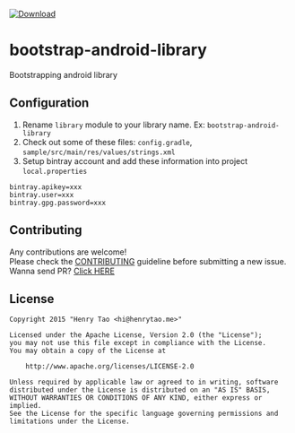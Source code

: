 [ ![Download](https://api.bintray.com/packages/henrytao-me/maven/bootstrap-android-library/images/download.svg) ](https://bintray.com/henrytao-me/maven/bootstrap-android-library/_latestVersion)

bootstrap-android-library
================

Bootstrapping android library


## Configuration

1. Rename `library` module to your library name. Ex: `bootstrap-android-library`
2. Check out some of these files: `config.gradle`, `sample/src/main/res/values/strings.xml`
3. Setup bintray account and add these information into project `local.properties`

```
bintray.apikey=xxx
bintray.user=xxx
bintray.gpg.password=xxx
```


## Contributing

Any contributions are welcome!  
Please check the [CONTRIBUTING](CONTRIBUTING.md) guideline before submitting a new issue. Wanna send PR? [Click HERE](https://github.com/henrytao-me/smooth-app-bar-layout/pulls)


## License

    Copyright 2015 "Henry Tao <hi@henrytao.me>"

    Licensed under the Apache License, Version 2.0 (the "License");
    you may not use this file except in compliance with the License.
    You may obtain a copy of the License at

        http://www.apache.org/licenses/LICENSE-2.0

    Unless required by applicable law or agreed to in writing, software
    distributed under the License is distributed on an "AS IS" BASIS,
    WITHOUT WARRANTIES OR CONDITIONS OF ANY KIND, either express or implied.
    See the License for the specific language governing permissions and
    limitations under the License.


